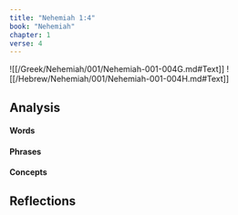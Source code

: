 ```yaml
---
title: "Nehemiah 1:4"
book: "Nehemiah"
chapter: 1
verse: 4
---
```

![[/Greek/Nehemiah/001/Nehemiah-001-004G.md#Text]]
![[/Hebrew/Nehemiah/001/Nehemiah-001-004H.md#Text]]

## Analysis

#### Words

#### Phrases

#### Concepts

## Reflections
